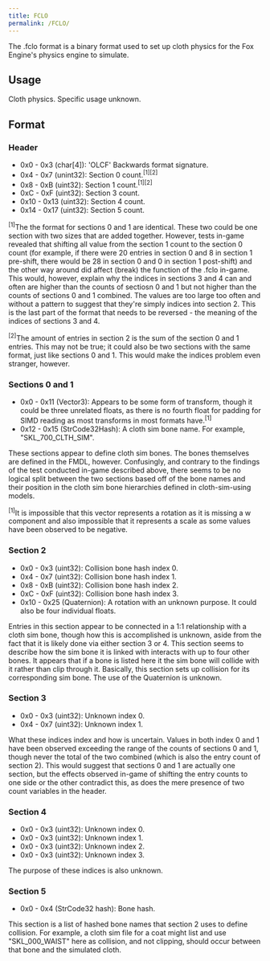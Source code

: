 ```yaml
---
title: FCLO
permalink: /FCLO/
---
```


The .fclo format is a binary format used to set up cloth physics for the
Fox Engine's physics engine to simulate.

## Usage

Cloth physics. Specific usage unknown.

## Format

### Header

  - 0x0 - 0x3 (char\[4\]): 'OLCF' Backwards format signature.
  - 0x4 - 0x7 (unint32): Section 0 count.<sup>\[1\]\[2\]</sup>
  - 0x8 - 0xB (uint32): Section 1 count.<sup>\[1\]\[2\]</sup>
  - 0xC - 0xF (uint32): Section 3 count.
  - 0x10 - 0x13 (uint32): Section 4 count.
  - 0x14 - 0x17 (uint32): Section 5 count.

<sup>\[1\]</sup>The the format for sections 0 and 1 are identical. These
two could be one section with two sizes that are added together.
However, tests in-game revealed that shifting all value from the section
1 count to the section 0 count (for example, if there were 20 entries in
section 0 and 8 in section 1 pre-shift, there would be 28 in section 0
and 0 in section 1 post-shift) and the other way around did affect
(break) the function of the .fclo in-game. This would, however, explain
why the indices in sections 3 and 4 can and often are higher than the
counts of sectiosn 0 and 1 but not higher than the counts of sections 0
and 1 combined. The values are too large too often and without a pattern
to suggest that they're simply indices into section 2. This is the last
part of the format that needs to be reversed - the meaning of the
indices of sections 3 and 4.

<sup>\[2\]</sup>The amount of entries in section 2 is the sum of the
section 0 and 1 entries. This may not be true; it could also be two
sections with the same format, just like sections 0 and 1. This would
make the indices problem even stranger, however.

### Sections 0 and 1

  - 0x0 - 0x11 (Vector3): Appears to be some form of transform, though
    it could be three unrelated floats, as there is no fourth float for
    padding for SIMD reading as most transforms in most formats
    have.<sup>\[1\]</sup>
  - 0x12 - 0x15 (StrCode32Hash): A cloth sim bone name. For example,
    "SKL_700_CLTH_SIM".

These sections appear to define cloth sim bones. The bones themselves
are defined in the FMDL, however. Confusingly, and contrary to the
findings of the test conducted in-game described above, there seems to
be no logical split between the two sections based off of the bone names
and their position in the cloth sim bone hierarchies defined in
cloth-sim-using models.

<sup>\[1\]</sup>It is impossible that this vector represents a rotation
as it is missing a w component and also impossible that it represents a
scale as some values have been observed to be negative.

### Section 2

  - 0x0 - 0x3 (uint32): Collision bone hash index 0.
  - 0x4 - 0x7 (uint32): Collision bone hash index 1.
  - 0x8 - 0xB (uint32): Collision bone hash index 2.
  - 0xC - 0xF (uint32): Collision bone hash index 3.
  - 0x10 - 0x25 (Quaternion): A rotation with an unknown purpose. It
    could also be four individual floats.

Entries in this section appear to be connected in a 1:1 relationship
with a cloth sim bone, though how this is accomplished is unknown, aside
from the fact that it is likely done via either section 3 or 4. This
section seems to describe how the sim bone it is linked with interacts
with up to four other bones. It appears that if a bone is listed here it
the sim bone will collide with it rather than clip through it.
Basically, this section sets up collision for its corresponding sim
bone. The use of the Quaternion is unknown.

### Section 3

  - 0x0 - 0x3 (uint32): Unknown index 0.
  - 0x4 - 0x7 (uint32): Unknown index 1.

What these indices index and how is uncertain. Values in both index 0
and 1 have been observed exceeding the range of the counts of sections 0
and 1, though never the total of the two combined (which is also the
entry count of section 2). This would suggest that sections 0 and 1 are
actually one section, but the effects observed in-game of shifting the
entry counts to one side or the other contradict this, as does the mere
presence of two count variables in the header.

### Section 4

  - 0x0 - 0x3 (uint32): Unknown index 0.
  - 0x0 - 0x3 (uint32): Unknown index 1.
  - 0x0 - 0x3 (uint32): Unknown index 2.
  - 0x0 - 0x3 (uint32): Unknown index 3.

The purpose of these indices is also unknown.

### Section 5

  - 0x0 - 0x4 (StrCode32 hash): Bone hash.

This section is a list of hashed bone names that section 2 uses to
define collision. For example, a cloth sim file for a coat might list
and use "SKL_000_WAIST" here as collision, and not clipping, should
occur between that bone and the simulated cloth.